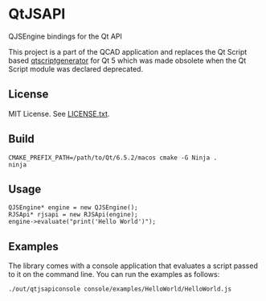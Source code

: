 QtJSAPI
=======

QJSEngine bindings for the Qt API

This project is a part of the QCAD application and
replaces the Qt Script based [qtscriptgenerator](https://github.com/qt-labs/qtscriptgenerator)
for Qt 5 which was made obsolete when the Qt Script module was declared deprecated.

License
-------
MIT License.
See [LICENSE.txt](https://github.com/qcad/qtjsapi/blob/main/LICENSE.txt).

Build
-----
```
CMAKE_PREFIX_PATH=/path/to/Qt/6.5.2/macos cmake -G Ninja .
ninja
```

Usage
-----
```
QJSEngine* engine = new QJSEngine();
RJSApi* rjsapi = new RJSApi(engine);
engine->evaluate("print('Hello World')");
```

Examples
--------
The library comes with a console application that evaluates a script passed to it on the command line.
You can run the examples as follows:
```
./out/qtjsapiconsole console/examples/HelloWorld/HelloWorld.js
```
